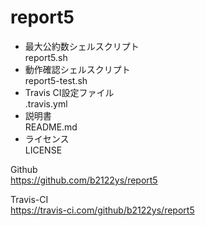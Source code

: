 # report5
- 最大公約数シェルスクリプト  
report5.sh  
- 動作確認シェルスクリプト  
report5-test.sh  
- Travis CI設定ファイル   
.travis.yml  
- 説明書  
README.md  
- ライセンス   
LICENSE  

Github  
https://github.com/b2122ys/report5  
  
Travis-CI  
https://travis-ci.com/github/b2122ys/report5  

